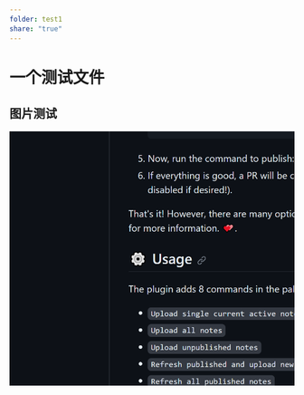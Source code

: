 ```yaml
---
folder: test1
share: "true"
---
```

# 一个测试文件
## 图片测试
![](attachments/Pasted%20image%2020231007161635.png)